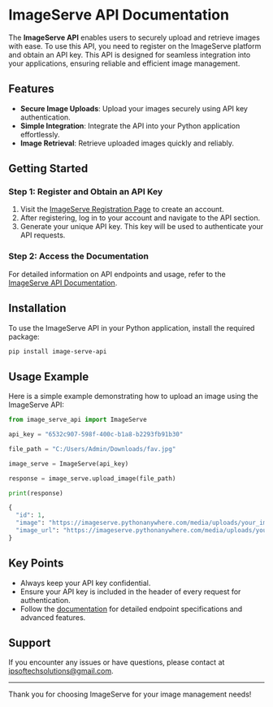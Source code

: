 # ImageServe API Documentation

The **ImageServe API** enables users to securely upload and retrieve images with ease. To use this API, you need to register on the ImageServe platform and obtain an API key. This API is designed for seamless integration into your applications, ensuring reliable and efficient image management.

## Features
- **Secure Image Uploads**: Upload your images securely using API key authentication.
- **Simple Integration**: Integrate the API into your Python application effortlessly.
- **Image Retrieval**: Retrieve uploaded images quickly and reliably.

## Getting Started

### Step 1: Register and Obtain an API Key
1. Visit the [ImageServe Registration Page](https://imageserve.pythonanywhere.com/) to create an account.
2. After registering, log in to your account and navigate to the API section.
3. Generate your unique API key. This key will be used to authenticate your API requests.

### Step 2: Access the Documentation
For detailed information on API endpoints and usage, refer to the [ImageServe API Documentation](https://imageserve.pythonanywhere.com/documentation/).

## Installation
To use the ImageServe API in your Python application, install the required package:

```bash
pip install image-serve-api
```

## Usage Example
Here is a simple example demonstrating how to upload an image using the ImageServe API:

```python
from image_serve_api import ImageServe

api_key = "6532c907-598f-400c-b1a8-b2293fb91b30"

file_path = "C:/Users/Admin/Downloads/fav.jpg"

image_serve = ImageServe(api_key)

response = image_serve.upload_image(file_path)

print(response)
```
```python
{
  "id": 1,
  "image": "https://imageserve.pythonanywhere.com/media/uploads/your_image.jpg",
  "image_url": "https://imageserve.pythonanywhere.com/media/uploads/your_image.jpg"
}
```

## Key Points
- Always keep your API key confidential.
- Ensure your API key is included in the header of every request for authentication.
- Follow the [documentation](https://imageserve.pythonanywhere.com/documentation/) for detailed endpoint specifications and advanced features.

## Support
If you encounter any issues or have questions, please contact at [ipsoftechsolutions@gmail.com](mailto:ipsoftechsolutions@gmail.com).

---
Thank you for choosing ImageServe for your image management needs!

